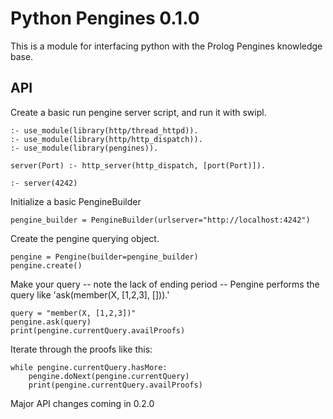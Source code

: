 # Python Pengines 0.1.0
This is a module for interfacing python with the Prolog Pengines knowledge base.

## API
Create a basic run pengine server script, and run it with swipl.
~~~~
:- use_module(library(http/thread_httpd)).
:- use_module(library(http/http_dispatch)).
:- use_module(library(pengines)).

server(Port) :- http_server(http_dispatch, [port(Port)]).

:- server(4242)
~~~~

Initialize a basic PengineBuilder
~~~~
pengine_builder = PengineBuilder(urlserver="http://localhost:4242")
~~~~

Create the pengine querying object.
~~~~
pengine = Pengine(builder=pengine_builder)
pengine.create()
~~~~

Make your query -- note the lack of ending period -- Pengine performs the query like 'ask(member(X, [1,2,3], [])).'
~~~~
query = "member(X, [1,2,3])"
pengine.ask(query)
print(pengine.currentQuery.availProofs)
~~~~

Iterate through the proofs like this:

~~~~
while pengine.currentQuery.hasMore:
    pengine.doNext(pengine.currentQuery)
    print(pengine.currentQuery.availProofs)
~~~~

Major API changes coming in 0.2.0
